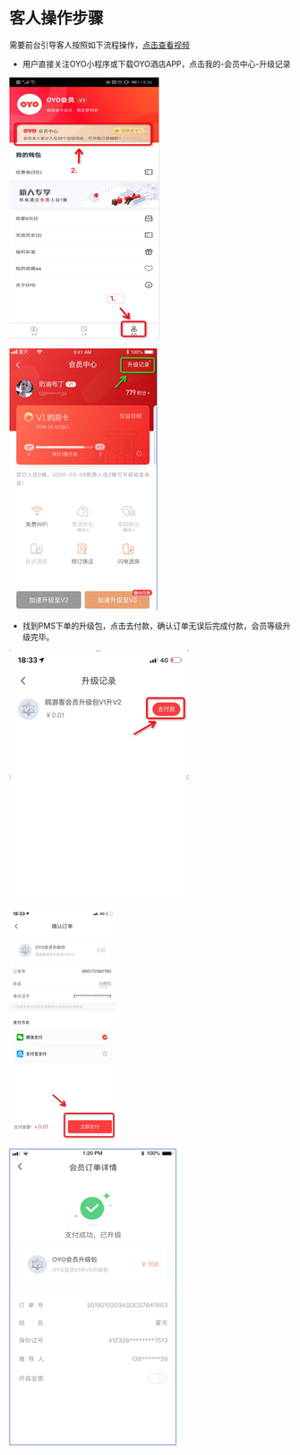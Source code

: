 # 客人操作步骤

需要前台引导客人按照如下流程操作，[点击查看视频](http://crs-pms-vidio.oss-cn-beijing.aliyuncs.com/8-2.PMS%E5%8D%96%E5%8D%A1%E8%A7%86%E9%A2%91%E6%95%99%E7%A8%8B-C%E7%AB%AF%E9%83%A8%E5%88%86.mp4)

* 用户直接关注OYO小程序或下载OYO酒店APP，点击我的-会员中心-升级记录

![](../../.gitbook/assets/image%20%28783%29.png)

![](../../.gitbook/assets/image%20%28773%29.png)

* 找到PMS下单的升级包，点击去付款，确认订单无误后完成付款，会员等级升级完毕。

![](../../.gitbook/assets/image%20%2830%29.png)

![](../../.gitbook/assets/image%20%28607%29.png)

![](../../.gitbook/assets/image%20%28204%29.png)

